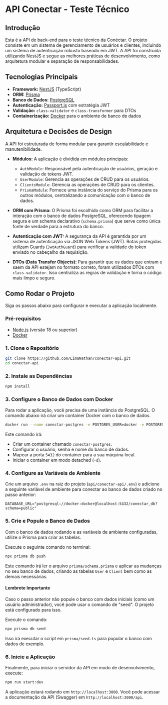 # API Conectar - Teste Técnico

## Introdução

Esta é a API de back-end para o teste técnico da Conéctar. O projeto consiste em um sistema de gerenciamento de usuários e clientes, incluindo um sistema de autenticação robusto baseado em JWT. A API foi construída utilizando NestJS e segue as melhores práticas de desenvolvimento, como arquitetura modular e separação de responsabilidades.

## Tecnologias Principais

- **Framework:** [NestJS](https://nestjs.com/) (TypeScript)
- **ORM:** [Prisma](https://www.prisma.io/)
- **Banco de Dados:** [PostgreSQL](https://www.postgresql.org/)
- **Autenticação:** [Passport.js](https://www.passportjs.org/) com estratégia JWT
- **Validação:** `class-validator` e `class-transformer` para DTOs
- **Containerização:** [Docker](https://www.docker.com/) para o ambiente de banco de dados

## Arquitetura e Decisões de Design

A API foi estruturada de forma modular para garantir escalabilidade e manutenibilidade.

- **Módulos:** A aplicação é dividida em módulos principais:
  - `AuthModule`: Responsável pela autenticação de usuários, geração e validação de tokens JWT.
  - `UserModule`: Gerencia as operações de CRUD para os usuários.
  - `ClientsModule`: Gerencia as operações de CRUD para os clientes.
  - `PrismaModule`: Fornece uma instância do serviço do Prisma para os outros módulos, centralizando a comunicação com o banco de dados.

- **ORM com Prisma:** O Prisma foi escolhido como ORM para facilitar a interação com o banco de dados PostgreSQL, oferecendo tipagem segura e um schema declarativo (`schema.prisma`) que serve como única fonte de verdade para a estrutura do banco.

- **Autenticação com JWT:** A segurança da API é garantida por um sistema de autenticação via JSON Web Tokens (JWT). Rotas protegidas utilizam Guards (`JwtAuthGuard`) para verificar a validade do token enviado no cabeçalho da requisição.

- **DTOs (Data Transfer Objects):** Para garantir que os dados que entram e saem da API estejam no formato correto, foram utilizados DTOs com `class-validator`. Isso centraliza as regras de validação e torna o código mais limpo e seguro.

## Como Rodar o Projeto

Siga os passos abaixo para configurar e executar a aplicação localmente.

### Pré-requisitos

- [Node.js](https://nodejs.org/en/) (versão 18 ou superior)
- [Docker](https://www.docker.com/products/docker-desktop/)

### 1. Clone o Repositório

```bash
git clone https://github.com/LimaNathan/conectar-api.git
cd conectar-api
```

### 2. Instale as Dependências

```bash
npm install
```

### 3. Configure o Banco de Dados com Docker

Para rodar a aplicação, você precisa de uma instância do PostgreSQL. O comando abaixo irá criar um container Docker com o banco de dados.

```bash
docker run --name conectar-postgres -e POSTGRES_USER=docker -e POSTGRES_PASSWORD=docker -e POSTGRES_DB=conectar_db -p 5432:5432 -d postgres
```

Este comando irá:

- Criar um container chamado `conectar-postgres`.
- Configurar o usuário, senha e nome do banco de dados.
- Mapear a porta `5432` do container para a sua máquina local.
- Iniciar o container em modo detached (`-d`).

### 4. Configure as Variáveis de Ambiente

Crie um arquivo `.env` na raiz do projeto (`api/conectar-api/.env`) e adicione a seguinte variável de ambiente para conectar ao banco de dados criado no passo anterior:

```env
DATABASE_URL="postgresql://docker:docker@localhost:5432/conectar_db?schema=public"
```

### 5. Crie e Popule o Banco de Dados

Com o banco de dados rodando e as variáveis de ambiente configuradas, utilize o Prisma para criar as tabelas.

Execute o seguinte comando no terminal:

```bash
npx prisma db push
```

Este comando irá ler o arquivo `prisma/schema.prisma` e aplicar as mudanças no seu banco de dados, criando as tabelas `User` e `Client` bem como as demais necessárias.

#### **Lembrete Importante**

Caso o passo anterior não popule o banco com dados iniciais (como um usuário administrador), você pode usar o comando de "seed". O projeto está configurado para isso.

Execute o comando:

```bash
npx prisma db seed
```

Isso irá executar o script em `prisma/seed.ts` para popular o banco com dados de exemplo.

### 6. Inicie a Aplicação

Finalmente, para iniciar o servidor da API em modo de desenvolvimento, execute:

```bash
npm run start:dev
```

A aplicação estará rodando em `http://localhost:3000`. Você pode acessar a documentação da API (Swagger) em `http://localhost:3000/api`.
